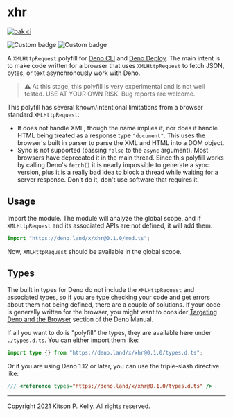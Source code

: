 # xhr

[![oak ci](https://github.com/kitsonk/xhr/workflows/ci/badge.svg)](https://github.com/kitsonk/xhr)

![Custom badge](https://img.shields.io/endpoint?url=https%3A%2F%2Fdeno-visualizer.danopia.net%2Fshields%2Fdep-count%2Fx%2Fxhr%2Fmod.ts)
![Custom badge](https://img.shields.io/endpoint?url=https%3A%2F%2Fdeno-visualizer.danopia.net%2Fshields%2Fupdates%2Fx%2Fxhr%2Fmod.ts)

A `XMLHttpRequest` polyfill for [Deno CLI](https://deno.land/) and
[Deno Deploy](https://deno.com/deploy/). The main intent is to make code written
for a browser that uses `XMLHttpRequest` to fetch JSON, bytes, or text
asynchronously work with Deno.

> ⚠️ At this stage, this polyfill is very experimental and is not well tested.
> USE AT YOUR OWN RISK. Bug reports are welcome.

This polyfill has several known/intentional limitations from a browser standard
`XMLHttpRequest`:

- It does not handle XML, though the name implies it, nor does it handle HTML
  being treated as a response type `"document"`. This uses the browser's built
  in parser to parse the XML and HTML into a DOM object.
- Sync is not supported (passing `false` to the `async` argument). Most browsers
  have deprecated it in the main thread. Since this polyfill works by calling
  Deno's `fetch()` it is nearly impossible to generate a sync version, plus it
  is a really bad idea to block a thread while waiting for a server response.
  Don't do it, don't use software that requires it.

## Usage

Import the module. The module will analyze the global scope, and if
`XMLHttpRequest` and its associated APIs are not defined, it will add them:

```ts
import "https://deno.land/x/xhr@0.1.0/mod.ts";
```

Now, `XMLHttpRequest` should be available in the global scope.

## Types

The built in types for Deno do not include the `XMLHttpRequest` and associated
types, so if you are type checking your code and get errors about them not being
defined, there are a couple of solutions. If your code is generally written for
the browser, you might want to consider
[Targeting Deno and the Browser](https://deno.land/manual@v1.11.4/typescript/configuration#targeting-deno-and-the-browser)
section of the Deno Manual.

If all you want to do is "polyfill" the types, they are available here under
`./types.d.ts`. You can either import them like:

```ts
import type {} from "https://deno.land/x/xhr@0.1.0/types.d.ts";
```

Or if you are using Deno 1.12 or later, you can use the triple-slash directive
like:

```ts
/// <reference types="https://deno.land/x/xhr@0.1.0/types.d.ts" />
```

---

Copyright 2021 Kitson P. Kelly. All rights reserved.
